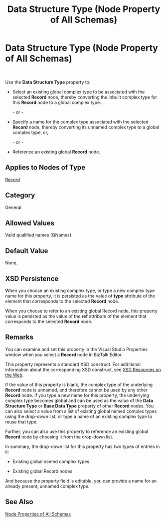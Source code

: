 ﻿---
title: Data Structure Type (Node Property of All Schemas)
TOCTitle: Data Structure Type (Node Property of All Schemas)
ms:assetid: 2a581300-66c3-4bc6-906b-fd1c58dc5ab9
ms:mtpsurl: https://msdn.microsoft.com/en-us/library/Aa559331(v=BTS.80)
ms:contentKeyID: 51526929
ms.date: 08/30/2017
mtps_version: v=BTS.80
---

# Data Structure Type (Node Property of All Schemas)

 

Use the **Data Structure Type** property to:

  - Select an existing global complex type to be associated with the selected **Record** node, thereby converting the inbuilt complex type for this **Record** node to a global complex type.
    
    \- or -

  - Specify a name for the complex type associated with the selected **Record** node, thereby converting its unnamed complex type to a global complex type, or,
    
    \- or -

  - Reference an existing global **Record** node.

## Applies to Nodes of Type

[Record](record-node-properties.md)

## Category

General

## Allowed Values

Valid qualified names (QNames).

## Default Value

None.

## XSD Persistence

When you choose an existing complex type, or type a new complex type name for this property, it is persisted as the value of **type** attribute of the element that corresponds to the selected **Record** node.

When you choose to refer to an existing global Record node, this property value is persisted as the value of the **ref** attribute of the element that corresponds to the selected **Record** node.

## Remarks

You can examine and set this property in the Visual Studio Properties window when you select a **Record** node in BizTalk Editor.

This property represents a standard XSD construct. For additional information about the corresponding XSD construct, see [XSD Resources on the Web](https://msdn.microsoft.com/en-us/library/aa547363\(v=bts.80\)).

If the value of this property is blank, the complex type of the underlying **Record** node is unnamed, and therefore cannot be used by any other **Record** node. If you type a new name for this property, the underlying complex type becomes global and can be used as the value of the **Data Structure Type** or **Base Data Type** property of other **Record** nodes. You can also select a value from a list of existing global named complex types using the drop-down list, or type a name of an existing complex type to reuse that type.

Further, you can also use this property to reference an existing global **Record** node by choosing it from the drop-down list.

In summary, the drop-down list for this property has two types of entries in it:

  - Existing global named complex types

  - Existing global Record nodes

And because the property field is editable, you can provide a name for an already present, unnamed complex type.

## See Also

[Node Properties of All Schemas](node-properties-of-all-schemas.md)


